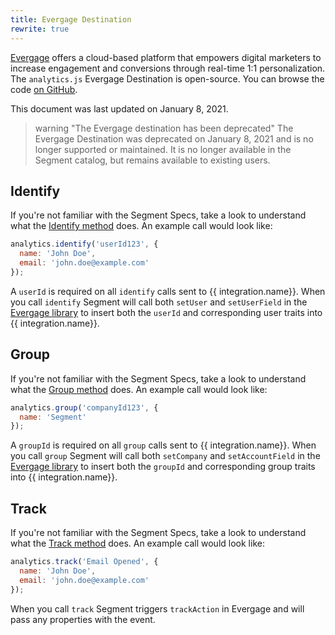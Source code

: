 ```yaml
---
title: Evergage Destination
rewrite: true
---
```


[Evergage](https://www.evergage.com/) offers a cloud-based platform that empowers digital marketers to increase engagement and conversions through real-time 1:1 personalization. The `analytics.js` Evergage Destination is open-source. You can browse the code [on GitHub](https://github.com/segment-integrations/analytics.js-integration-evergage).

This document was last updated on January 8, 2021. 

> warning "The Evergage destination has been deprecated"
> The Evergage Destination was deprecated on January 8, 2021 and is no longer supported or maintained. It is no longer available in the Segment catalog, but remains available to existing users.

## Identify
If you're not familiar with the Segment Specs, take a look to understand what the [Identify method](/docs/connections/spec/identify/) does. An example call would look like:

```javascript
analytics.identify('userId123', {
  name: 'John Doe',
  email: 'john.doe@example.com'
});
```

A `userId` is required on all `identify` calls sent to {{ integration.name}}. When you call `identify` Segment will call both `setUser` and `setUserField` in the [Evergage library](https://doc.evergage.com/display/EKB/Send+Data+to+Evergage) to insert both the `userId` and corresponding user traits into {{ integration.name}}.

## Group
If you're not familiar with the Segment Specs, take a look to understand what the [Group method](/docs/connections/spec/group/) does. An example call would look like:

```javascript
analytics.group('companyId123', {
  name: 'Segment'
});
```

A `groupId` is required on all `group` calls sent to {{ integration.name}}. When you call `group` Segment will call both `setCompany` and `setAccountField` in the [Evergage library](https://doc.evergage.com/display/EKB/Send+Data+to+Evergage) to insert both the `groupId` and corresponding group traits into {{ integration.name}}.

## Track
If you're not familiar with the Segment Specs, take a look to understand what the [Track method](/docs/connections/spec/track/) does. An example call would look like:

```javascript
analytics.track('Email Opened', {
  name: 'John Doe',
  email: 'john.doe@example.com'
});
```

When you call `track` Segment triggers `trackAction` in Evergage and will pass any properties with the event.
